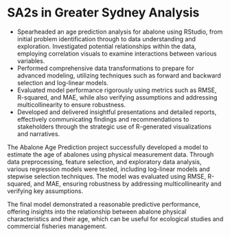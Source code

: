 # SA2s in Greater Sydney Analysis

- Spearheaded an age prediction analysis for abalone using RStudio, from initial problem identification
through to data understanding and exploration. Investigated potential relationships within the data, employing correlation visuals to examine interactions between various variables.
- Performed comprehensive data transformations to prepare for advanced modeling, utilizing techniques
such as forward and backward selection and log-linear models.
- Evaluated model performance rigorously using metrics such as RMSE, R-squared, and MAE, while also
verifying assumptions and addressing multicollinearity to ensure robustness.
- Developed and delivered insightful presentations and detailed reports, effectively communicating
findings and recommendations to stakeholders through the strategic use of R-generated visualizations
and narratives.

The Abalone Age Prediction project successfully developed a model to estimate the age of abalones using physical measurement data. Through data preprocessing, feature selection, and exploratory data analysis, various regression models were tested, including log-linear models and stepwise selection techniques. The model was evaluated using RMSE, R-squared, and MAE, ensuring robustness by addressing multicollinearity and verifying key assumptions.

The final model demonstrated a reasonable predictive performance, offering insights into the relationship between abalone physical characteristics and their age, which can be useful for ecological studies and commercial fisheries management.







